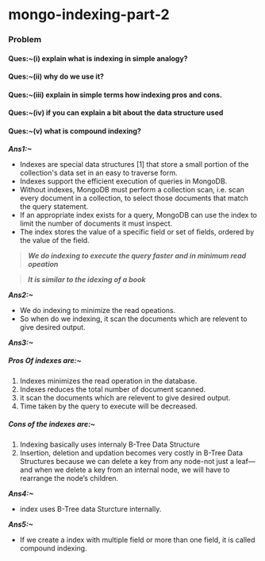 # mongo-indexing-part-2
### Problem
#### Ques:~(i) explain what is indexing in simple analogy?
#### Ques:~(ii) why do we use it?
#### Ques:~(iii) explain in simple terms how indexing pros and cons.
#### Ques:~(iv) if you can explain a bit about the data structure used
#### Ques:~(v) what is compound indexing?

***Ans1:~***

- Indexes are special data structures [1] that store a small portion of the collection's data set in an easy to traverse form.
- Indexes support the efficient execution of queries in MongoDB.
-  Without indexes, MongoDB must perform a collection scan, i.e. scan every document in a collection, to select those documents that match the query statement. 
-  If an appropriate index exists for a query, MongoDB can use the index to limit the number of documents it must inspect.
-   The index stores the value of a specific field or set of fields, ordered by the value of the field.
> ***We do indexing to execute the query faster and in minimum read opeation***

> ***It is similar to the idexing of a book***

***Ans2:~***
- We do indexing to minimize the read opeations.
- So when do we indexing, it scan the documents which are relevent to give desired output.

***Ans3:~***
##### Pros Of indexes are:~ 
1. Indexes minimizes the read operation in the database.
2. Indexes reduces the total number of document scanned.
3.  it scan the documents which are relevent to give desired output.
4.  Time taken by the query to execute will be decreased.
##### Cons of the indexes are:~
1. Indexing basically uses internaly B-Tree Data Structure
2. Insertion, deletion and updation becomes very costly in B-Tree Data Structures because we can delete a key from any node-not just a leaf—and when we delete a key from an internal node, we will have to rearrange the node’s children. 

***Ans4:~***
- index uses B-Tree data Sturcture internally. 


***Ans5:~***
- If we create a index with multiple field or more than one field, it is called compound indexing.
